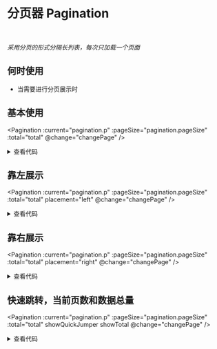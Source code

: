 # 分页器 Pagination

<br/>

*采用分页的形式分隔长列表，每次只加载一个页面*

## 何时使用

- 当需要进行分页展示时

<script setup lang="ts">
import { ref } from 'vue'

const percent = ref(60)
const total = ref(100)
const pagination = ref({
  pageSize: 10,
  p: 1
})
function changePage (pager: object) { // 分页器回调
  console.log('pager:', pager)
}
</script>

## 基本使用

<Pagination
  :current="pagination.p"
  :pageSize="pagination.pageSize"
  :total="total"
  @change="changePage" />

<details>
<summary>查看代码</summary>

```vue
<script setup lang="ts">
import { ref } from 'vue'

const total = ref(100)
const pagination = ref({
  pageSize: 10,
  p: 1
})
function changePage (pager: object) { // 分页器回调
  console.log('pager:', pager)
}
</script>
<template>
  <Pagination
    :current="pagination.p"
    :pageSize="pagination.pageSize"
    :total="total"
    @change="changePage" />
</template>
```

</details>

## 靠左展示

<Pagination
  :current="pagination.p"
  :pageSize="pagination.pageSize"
  :total="total"
  placement="left"
  @change="changePage" />

<details>
<summary>查看代码</summary>

```vue
<script setup lang="ts">
import { ref } from 'vue'

const total = ref(100)
const pagination = ref({
  pageSize: 10,
  p: 1
})
function changePage (pager: object) { // 分页器回调
  console.log('pager:', pager)
}
</script>
<template>
  <Pagination
    :current="pagination.p"
    :pageSize="pagination.pageSize"
    :total="total"
    placement="left"
    @change="changePage" />
</template>
```

</details>

## 靠右展示

<Pagination
  :current="pagination.p"
  :pageSize="pagination.pageSize"
  :total="total"
  placement="right"
  @change="changePage" />

<details>
<summary>查看代码</summary>

```vue
<script setup lang="ts">
import { ref } from 'vue'

const total = ref(100)
const pagination = ref({
  pageSize: 10,
  p: 1
})
function changePage (pager: object) { // 分页器回调
  console.log('pager:', pager)
}
</script>
<template>
  <Pagination
    :current="pagination.p"
    :pageSize="pagination.pageSize"
    :total="total"
    placement="right"
    @change="changePage" />
</template>
```

</details>

## 快速跳转，当前页数和数据总量

<Pagination
  :current="pagination.p"
  :pageSize="pagination.pageSize"
  :total="total"
  showQuickJumper
  showTotal
  @change="changePage" />

<details>
<summary>查看代码</summary>

```vue
<script setup lang="ts">
import { ref } from 'vue'

const total = ref(100)
const pagination = ref({
  pageSize: 10,
  p: 1
})
function changePage (pager: object) { // 分页器回调
  console.log('pager:', pager)
}
</script>
<template>
  <Pagination
    :current="pagination.p"
    :pageSize="pagination.pageSize"
    :total="total"
    showQuickJumper
    showTotal
    @change="changePage" />
</template>
```

</details>
